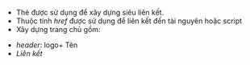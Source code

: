  * Thẻ <a> được sử dụng để xây dựng siêu liên kết.
 * Thuộc tính _href_ được sử dụng để liên kết đến tài nguyên hoặc script
 * Xây dựng trang chủ gồm:
  +  _header_: logo+ Tên
  +  _Liên kết_   
